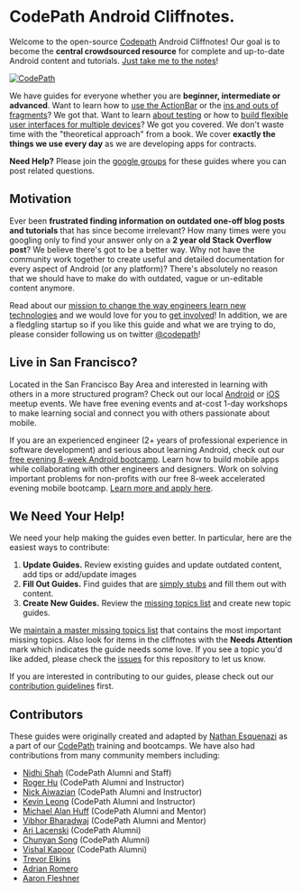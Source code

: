 # CodePath Android Cliffnotes.

Welcome to the open-source [Codepath](http://codepath.com) Android Cliffnotes! Our goal is to become the **central crowdsourced resource** for complete and up-to-date Android content and tutorials. [Just take me to the notes](https://github.com/codepath/android_guides/wiki#getting-started)!

[![CodePath](http://i.imgur.com/XgxWfyF.png)](http://codepath.com)

We have guides for everyone whether you are **beginner, intermediate or advanced**. Want to learn how to [use the ActionBar](https://github.com/codepath/android_guides/wiki/Defining-The-ActionBar) or the [ins and outs of fragments](https://github.com/codepath/android_guides/wiki/Creating-and-Using-Fragments)? We got that. Want to learn [about testing](https://github.com/codepath/android_guides/wiki/Android-Unit-and-Integration-testing) or how to [build flexible user interfaces for multiple devices](https://github.com/codepath/android_guides/wiki/Flexible-User-Interfaces)? We got you covered. We don't waste time with the "theoretical approach" from a book. We cover **exactly the things we use every day** as we are developing apps for contracts.

**Need Help?** Please join the [google groups](https://groups.google.com/forum/#!forum/codepath-android-guides) for these guides where you can post related questions.

## Motivation

Ever been **frustrated finding information on outdated one-off blog posts and tutorials** that has since become irrelevant? How many times were you googling only to find your answer only on a **2 year old Stack Overflow post**? We believe there's got to be a better way. Why not have the community work together to create useful and detailed documentation for every aspect of Android (or any platform)? There's absolutely no reason that we should have to make do with outdated, vague or un-editable content anymore.

Read about our [mission to change the way engineers learn new technologies](https://github.com/codepath/android_guides/wiki/The-CodePath-Goal) and we would love for you to [get involved](https://github.com/codepath/android_guides/wiki/The-CodePath-Goal#how-do-i-help)! In addition, we are a fledgling startup so if you like this guide and what we are trying to do, please consider following us on twitter [@codepath](https://twitter.com/codepath)! 

## Live in San Francisco?

Located in the San Francisco Bay Area and interested in learning with others in a more structured program? Check out our local [Android](http://www.meetup.com/Learning-Android-Development) or [iOS](http://www.meetup.com/Learning-iOS-Development-SF/) meetup events. We have free evening events and at-cost 1-day workshops to make learning social and connect you with others passionate about mobile.

If you are an experienced engineer (2+ years of professional experience in software development) and serious about learning Android, check out our [free evening 8-week Android bootcamp](http://codepath.com/androidbootcamp). Learn how to build mobile apps while collaborating with other engineers and designers. Work on solving important problems for non-profits with our free 8-week accelerated evening mobile bootcamp. [Learn more and apply here](http://courses.codepath.com/snippets/intro_to_android/about_bootcamp).

## We Need Your Help!

We need your help making the guides even better. In particular, here are the easiest ways to contribute:

1. **Update Guides.** Review existing guides and update outdated content, add tips or add/update images
2. **Fill Out Guides.** Find guides that are [simply stubs](https://github.com/codepath/android_guides/issues/2) and fill them out with content.
3. **Create New Guides.** Review the [missing topics list](https://github.com/codepath/android_guides/issues/2) and create new topic guides.

We [maintain a master missing topics list](https://github.com/codepath/android_guides/issues/2) that contains the most important missing topics. Also look for items in the cliffnotes with the **Needs Attention** mark which indicates the guide needs some love. If you see a topic you'd like added, please check the [issues](https://github.com/codepath/android_guides/issues) for this repository to let us know.

If you are interested in contributing to our guides, please check out our [contribution guidelines](https://github.com/codepath/android_guides/wiki/Contributing-Guidelines) first.

## Contributors

These guides were originally created and adapted by [Nathan Esquenazi](http://github.com/nesquena) 
as a part of our [CodePath](http://codepath.com) training and bootcamps. We have also had contributions from many
community members including:

 * [Nidhi Shah](https://github.com/nidhi1608) (CodePath Alumni and Staff)
 * [Roger Hu](https://github.com/rogerhu) (CodePath Alumni and Instructor)
 * [Nick Aiwazian](https://github.com/nickai) (CodePath Alumni and Instructor)
 * [Kevin Leong](https://github.com/kgleong) (CodePath Alumni and Instructor)
 * [Michael Alan Huff](https://github.com/koalahamlet) (CodePath Alumni and Mentor)
 * [Vibhor Bharadwaj](https://github.com/vibhorB) (CodePath Alumni and Mentor)
 * [Ari Lacenski](https://github.com/tensory) (CodePath Alumni)
 * [Chunyan Song](https://github.com/chunyan) (CodePath Alumni)
 * [Vishal Kapoor](https://github.com/kapoor) (CodePath Alumni)
 * [Trevor Elkins](https://github.com/trevor-e)
 * [Adrian Romero](https://github.com/romeroadrian)
 * [Aaron Fleshner](https://github.com/adfleshner)
